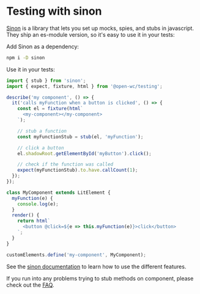 # Testing with sinon

[Sinon](https://sinonjs.org/) is a library that lets you set up mocks, spies, and stubs in javascript. They ship an es-module version, so it's easy to use it in your tests:

Add Sinon as a dependency:

```bash
npm i -D sinon
```

Use it in your tests:

```javascript
import { stub } from 'sinon';
import { expect, fixture, html } from '@open-wc/testing';

describe('my component', () => {
  it('calls myFunction when a button is clicked', () => {
    const el = fixture(html`
      <my-component></my-component>
    `);

    // stub a function
    const myFunctionStub = stub(el, 'myFunction');

    // click a button
    el.shadowRoot.getElementById('myButton').click();

    // check if the function was called
    expect(myFunctionStub).to.have.callCount(1);
  });
});
```

```javascript
class MyComponent extends LitElement {
  myFunction(e) {
    console.log(e);
  }
  render() {
    return html`
      <button @click=${e => this.myFunction(e)}>click</button>
    `;
  }
}

customElements.define('my-component', MyComponent);
```

See the [sinon documentation](https://sinonjs.org/) to learn how to use the different features.

If you run into any problems trying to stub methods on component, please check out the [FAQ](/faq).
